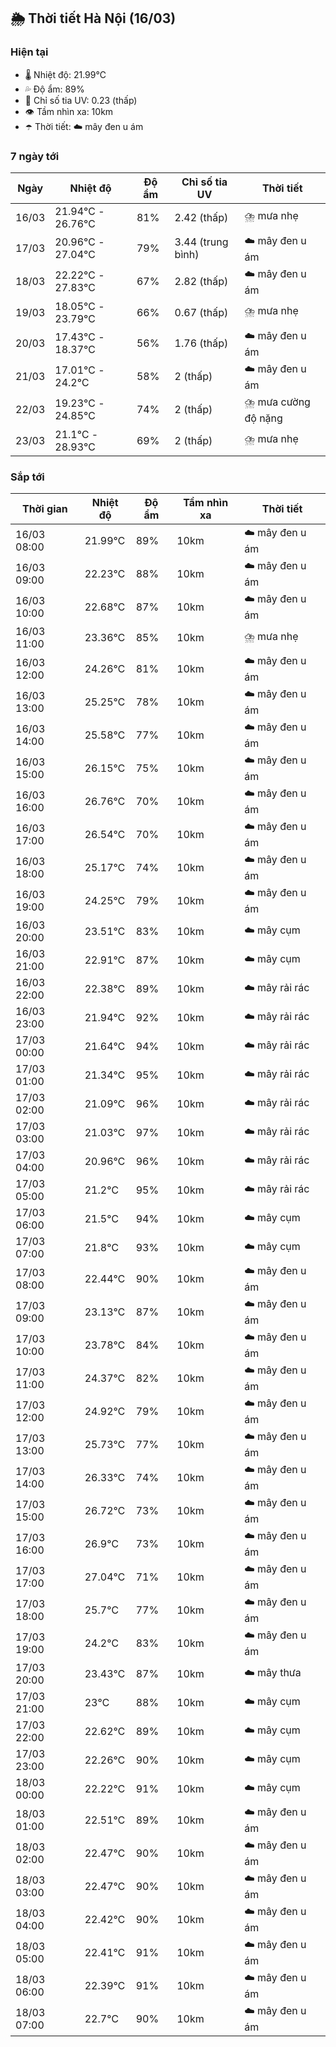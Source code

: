 ## 🌦️ Thời tiết Hà Nội (16/03)

### Hiện tại

- 🌡️ Nhiệt độ: 21.99℃
- 💦 Độ ẩm: 89%
- 🌟 Chỉ số tia UV: 0.23 (thấp)
- 👁️ Tầm nhìn xa: 10km
- ☂️ Thời tiết: ☁️ mây đen u ám

### 7 ngày tới

| Ngày | Nhiệt độ | Độ ẩm | Chỉ số tia UV | Thời tiết |
| --- | --- | --- | --- | --- |
| 16/03 | 21.94℃ - 26.76℃ | 81% | 2.42 (thấp) | ⛈️ mưa nhẹ |
| 17/03 | 20.96℃ - 27.04℃ | 79% | 3.44 (trung bình) | ☁️ mây đen u ám |
| 18/03 | 22.22℃ - 27.83℃ | 67% | 2.82 (thấp) | ☁️ mây đen u ám |
| 19/03 | 18.05℃ - 23.79℃ | 66% | 0.67 (thấp) | ⛈️ mưa nhẹ |
| 20/03 | 17.43℃ - 18.37℃ | 56% | 1.76 (thấp) | ☁️ mây đen u ám |
| 21/03 | 17.01℃ - 24.2℃ | 58% | 2 (thấp) | ☁️ mây đen u ám |
| 22/03 | 19.23℃ - 24.85℃ | 74% | 2 (thấp) | ⛈️ mưa cường độ nặng |
| 23/03 | 21.1℃ - 28.93℃ | 69% | 2 (thấp) | ⛈️ mưa nhẹ |

### Sắp tới

| Thời gian | Nhiệt độ | Độ ẩm | Tầm nhìn xa | Thời tiết |
| --- | --- | --- | --- | --- |
| 16/03 08:00 | 21.99℃ | 89% | 10km | ☁️ mây đen u ám |
| 16/03 09:00 | 22.23℃ | 88% | 10km | ☁️ mây đen u ám |
| 16/03 10:00 | 22.68℃ | 87% | 10km | ☁️ mây đen u ám |
| 16/03 11:00 | 23.36℃ | 85% | 10km | ⛈️ mưa nhẹ |
| 16/03 12:00 | 24.26℃ | 81% | 10km | ☁️ mây đen u ám |
| 16/03 13:00 | 25.25℃ | 78% | 10km | ☁️ mây đen u ám |
| 16/03 14:00 | 25.58℃ | 77% | 10km | ☁️ mây đen u ám |
| 16/03 15:00 | 26.15℃ | 75% | 10km | ☁️ mây đen u ám |
| 16/03 16:00 | 26.76℃ | 70% | 10km | ☁️ mây đen u ám |
| 16/03 17:00 | 26.54℃ | 70% | 10km | ☁️ mây đen u ám |
| 16/03 18:00 | 25.17℃ | 74% | 10km | ☁️ mây đen u ám |
| 16/03 19:00 | 24.25℃ | 79% | 10km | ☁️ mây đen u ám |
| 16/03 20:00 | 23.51℃ | 83% | 10km | ☁️ mây cụm |
| 16/03 21:00 | 22.91℃ | 87% | 10km | ☁️ mây cụm |
| 16/03 22:00 | 22.38℃ | 89% | 10km | ☁️ mây rải rác |
| 16/03 23:00 | 21.94℃ | 92% | 10km | ☁️ mây rải rác |
| 17/03 00:00 | 21.64℃ | 94% | 10km | ☁️ mây rải rác |
| 17/03 01:00 | 21.34℃ | 95% | 10km | ☁️ mây rải rác |
| 17/03 02:00 | 21.09℃ | 96% | 10km | ☁️ mây rải rác |
| 17/03 03:00 | 21.03℃ | 97% | 10km | ☁️ mây rải rác |
| 17/03 04:00 | 20.96℃ | 96% | 10km | ☁️ mây rải rác |
| 17/03 05:00 | 21.2℃ | 95% | 10km | ☁️ mây rải rác |
| 17/03 06:00 | 21.5℃ | 94% | 10km | ☁️ mây cụm |
| 17/03 07:00 | 21.8℃ | 93% | 10km | ☁️ mây cụm |
| 17/03 08:00 | 22.44℃ | 90% | 10km | ☁️ mây đen u ám |
| 17/03 09:00 | 23.13℃ | 87% | 10km | ☁️ mây đen u ám |
| 17/03 10:00 | 23.78℃ | 84% | 10km | ☁️ mây đen u ám |
| 17/03 11:00 | 24.37℃ | 82% | 10km | ☁️ mây đen u ám |
| 17/03 12:00 | 24.92℃ | 79% | 10km | ☁️ mây đen u ám |
| 17/03 13:00 | 25.73℃ | 77% | 10km | ☁️ mây đen u ám |
| 17/03 14:00 | 26.33℃ | 74% | 10km | ☁️ mây đen u ám |
| 17/03 15:00 | 26.72℃ | 73% | 10km | ☁️ mây đen u ám |
| 17/03 16:00 | 26.9℃ | 73% | 10km | ☁️ mây đen u ám |
| 17/03 17:00 | 27.04℃ | 71% | 10km | ☁️ mây đen u ám |
| 17/03 18:00 | 25.7℃ | 77% | 10km | ☁️ mây đen u ám |
| 17/03 19:00 | 24.2℃ | 83% | 10km | ☁️ mây đen u ám |
| 17/03 20:00 | 23.43℃ | 87% | 10km | ☁️ mây thưa |
| 17/03 21:00 | 23℃ | 88% | 10km | ☁️ mây cụm |
| 17/03 22:00 | 22.62℃ | 89% | 10km | ☁️ mây cụm |
| 17/03 23:00 | 22.26℃ | 90% | 10km | ☁️ mây cụm |
| 18/03 00:00 | 22.22℃ | 91% | 10km | ☁️ mây cụm |
| 18/03 01:00 | 22.51℃ | 89% | 10km | ☁️ mây đen u ám |
| 18/03 02:00 | 22.47℃ | 90% | 10km | ☁️ mây đen u ám |
| 18/03 03:00 | 22.47℃ | 90% | 10km | ☁️ mây đen u ám |
| 18/03 04:00 | 22.42℃ | 90% | 10km | ☁️ mây đen u ám |
| 18/03 05:00 | 22.41℃ | 91% | 10km | ☁️ mây đen u ám |
| 18/03 06:00 | 22.39℃ | 91% | 10km | ☁️ mây đen u ám |
| 18/03 07:00 | 22.7℃ | 90% | 10km | ☁️ mây đen u ám |
